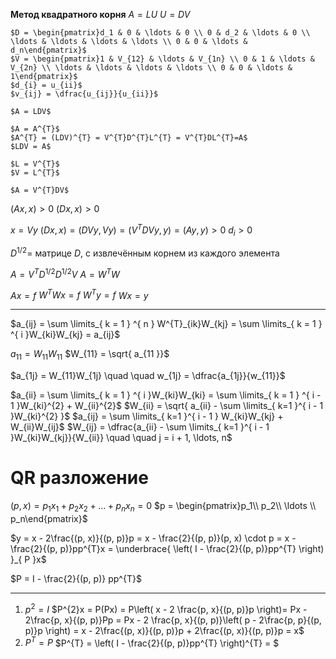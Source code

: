 **Метод квадратного корня**
	$A = LU$
	$U = DV$

	$D = \begin{pmatrix}d_1 & 0 & \ldots & 0 \\ 0 & d_2 & \ldots & 0 \\ \ldots & \ldots & \ldots & \ldots \\ 0 & 0 & \ldots & d_n\end{pmatrix}$
	$V = \begin{pmatrix}1 & V_{12} & \ldots & V_{1n} \\ 0 & 1 & \ldots & V_{2n} \\ \ldots & \ldots & \ldots & \ldots \\ 0 & 0 & \ldots & 1\end{pmatrix}$
	$d_{i} = u_{ii}$
	$v_{ij} = \dfrac{u_{ij}}{u_{ii}}$

	$A = LDV$

	$A = A^{T}$
	$A^{T} = (LDV)^{T} = V^{T}D^{T}L^{T} = V^{T}DL^{T}=A$
	$LDV = A$

	$L = V^{T}$
	$V = L^{T}$

	$A = V^{T}DV$

$(Ax, x) > 0$
$(Dx, x) > 0$

$x = Vy$
$(Dx, x) = (DVy, Vy) = (V^{T}DVy, y) = (Ay, y) > 0$
	$d_{i} > 0$

$D^{1/2} =$ матрице $D$, с извлечённым корнем из каждого элемента



$A = V^{T}D^{1/2}D^{1/2}V$
$A = W^{T}W$

$Ax = f$
$W^{T}Wx = f$
$W^{T}y = f$
$Wx = y$


---

$a_{ij} = \sum \limits_{ k = 1 } ^{ n } W^{T}_{ik}W_{kj} = \sum \limits_{ k = 1 } ^{ i }W_{ki}W_{kj} = a_{ij}$

$a_{11} = W_{11} W_{11}$
$W_{11} = \sqrt{ a_{11 }}$

$a_{1j} = W_{11}W_{1j}  \quad   \quad w_{1j} = \dfrac{a_{1j}}{w_{11}}$

$a_{ii} = \sum \limits_{ k = 1 } ^{ i }W_{ki}W_{ki} = \sum \limits_{ k = 1 } ^{ i - 1 }W_{ki}^{2} + W_{ii}^{2}$
$W_{ii} = \sqrt{ a_{ii} - \sum \limits_{ k=1 }^{ i - 1 }W_{ki}^{2} }$
$a_{ij} = \sum \limits_{ k=1 }^{ i - 1 } W_{ki}W_{kj} + W_{ii}W_{ij}$
$W_{ij} = \dfrac{a_{ii} - \sum \limits_{ k=1 }^{ i - 1 }W_{ki}W_{kj}}{W_{ii}}  \quad   \quad j = i + 1, \ldots, n$


# QR разложение

$(p, x) = p_{1}x_{1} + p_{2}x_{2} + \ldots + p_{n}x_{n} = 0$
$p = \begin{pmatrix}p_1\\ p_2\\ \ldots \\ p_n\end{pmatrix}$


$y = x - 2\frac{(p, x)}{(p, p)}p = x - \frac{2}{(p, p)}(p, x) \cdot p = x - \frac{2}{(p, p)}pp^{T}x = \underbrace{ \left( I - \frac{2}{(p, p)}pp^{T} \right) }_{ P }x$

$P = I - \frac{2}{(p, p)} pp^{T}$

---
1. $p^{2} = I$
	$P^{2}x = P(Px) = P\left( x - 2 \frac{p, x}{(p, p)}p \right)= Px - 2\frac{p, x}{(p, p)}Pp = Px - 2 \frac{p, x}{(p, p)}\left( p - 2\frac{p, p}{(p, p)}p \right) = x - 2\frac{(p, x)}{(p, p)}p + 2\frac{(p, x)}{(p, p)}p = x$
2. $P^{T} = P$
	$P^{T} = \left( I - \frac{2}{(p, p)}pp^{T} \right)^{T} = $
